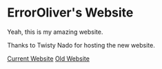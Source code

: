 # ErrorOliver's Website
Yeah, this is my amazing website.

Thanks to Twisty Nado for hosting the new website.

[Current Website](https://example.org)
[Old Website](https://ErrorOliver.neocities.org)
